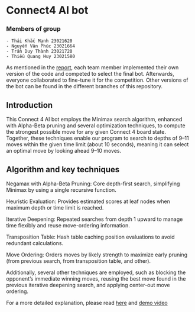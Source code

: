 # Connect4 AI bot

### Members of group
    - Thái Khắc Mạnh 23021620
    - Nguyễn Văn Phúc 23021664
    - Trần Duy Thành 23021720
    - Thiều Quang Huy 23021580

As mentioned in the [report](<./Báo-cáo-BTL-Trí-tuệ-nhân-tạo.pdf>), each team member implemented their own version of the code and competed to select the final bot. Afterwards, everyone collaborated to fine-tune it for the competition. Other versions of the bot can be found in the different branches of this repository.
## Introduction
This Connect 4 AI bot employs the Minimax search algorithm, enhanced with Alpha-Beta pruning and several optimization techniques, to compute the strongest possible move for any given Connect 4 board state.<br/>
Together, these techniques enable our program to search to depths of 9–11 moves within the given time limit (about 10 seconds), meaning it can select an optimal move by looking ahead 9–10 moves.

## Algorithm and key techniques
Negamax with Alpha-Beta Pruning: Core depth-first search, simplifying Minimax by using a single recursive function.

Heuristic Evaluation: Provides estimated scores at leaf nodes when maximum depth or time limit is reached.

Iterative Deepening: Repeated searches from depth 1 upward to manage time flexibly and reuse move-ordering information.

Transposition Table: Hash table caching position evaluations to avoid redundant calculations.

Move Ordering: Orders moves by likely strength to maximize early pruning (from previous search, from transposition table, and other).

Additionally, several other techniques are employed, such as blocking the opponent’s immediate winning moves, reusing the best move found in the previous iterative deepening search, and applying center-out move ordering.

For a more detailed explanation, please read [here](<./Báo-cáo-BTL-Trí-tuệ-nhân-tạo.pdf>) and [demo video](<https://drive.google.com/file/d/1ObkfesKQAoNKdVO-beNFv3zauSsQ6Niu/view?usp=sharing>)


